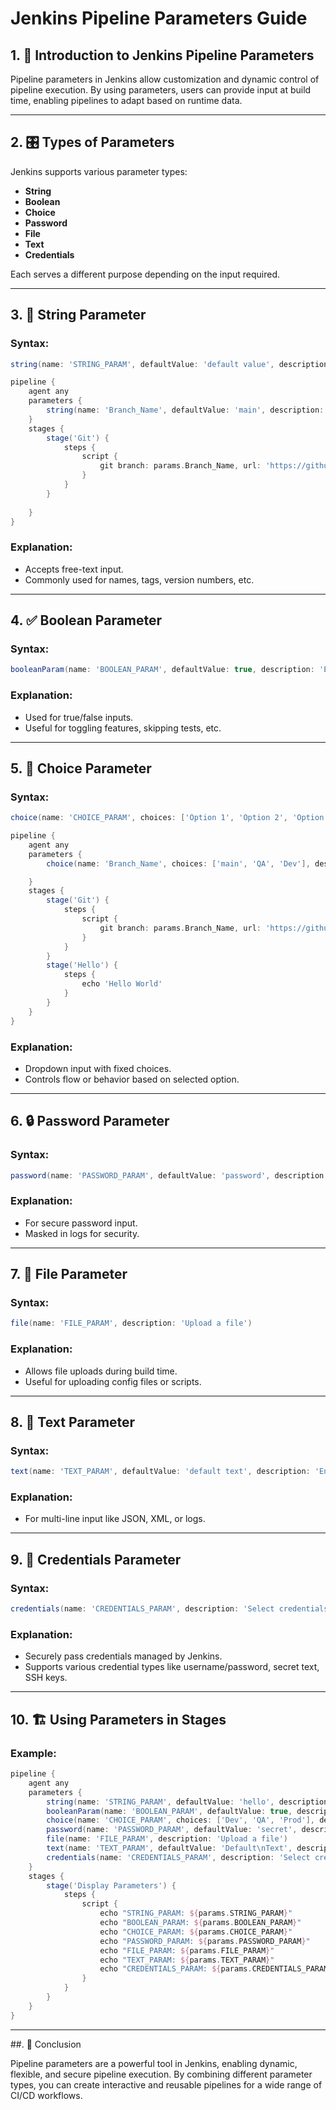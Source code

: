 # Jenkins Pipeline Parameters Guide

## 1. 📘 Introduction to Jenkins Pipeline Parameters

Pipeline parameters in Jenkins allow customization and dynamic control of pipeline execution. By using parameters, users can provide input at build time, enabling pipelines to adapt based on runtime data.

---

## 2. 🎛️ Types of Parameters

Jenkins supports various parameter types:
- **String**
- **Boolean**
- **Choice**
- **Password**
- **File**
- **Text**
- **Credentials**

Each serves a different purpose depending on the input required.

---

## 3. 📝 String Parameter

### Syntax:
```groovy
string(name: 'STRING_PARAM', defaultValue: 'default value', description: 'Enter a string value')
```

```groovy
pipeline {
    agent any
    parameters {
        string(name: 'Branch_Name', defaultValue: 'main', description: 'Enter Branch Name')
    }
    stages {
        stage('Git') {
            steps {
                script {
                    git branch: params.Branch_Name, url: 'https://github.com/sawsansalah/FullStack-Blogging-App.git'
                }
            }
        }
        
    }
}

```
### Explanation:
- Accepts free-text input.
- Commonly used for names, tags, version numbers, etc.

---

## 4. ✅ Boolean Parameter

### Syntax:
```groovy
booleanParam(name: 'BOOLEAN_PARAM', defaultValue: true, description: 'Enable or disable something')
```

### Explanation:
- Used for true/false inputs.
- Useful for toggling features, skipping tests, etc.

---

## 5. 🔘 Choice Parameter

### Syntax:
```groovy
choice(name: 'CHOICE_PARAM', choices: ['Option 1', 'Option 2', 'Option 3'], description: 'Select an option')
```
```groovy
pipeline {
    agent any
    parameters {
        choice(name: 'Branch_Name', choices: ['main', 'QA', 'Dev'], description: 'Select an option')

    }
    stages {
        stage('Git') {
            steps {
                script {
                    git branch: params.Branch_Name, url: 'https://github.com/sawsansalah/FullStack-Blogging-App.git'
                }
            }
        }
        stage('Hello') {
            steps {
                echo 'Hello World'
            }
        }
    }
}
```


### Explanation:
- Dropdown input with fixed choices.
- Controls flow or behavior based on selected option.

---

## 6. 🔒 Password Parameter

### Syntax:
```groovy
password(name: 'PASSWORD_PARAM', defaultValue: 'password', description: 'Enter your password')
```

### Explanation:
- For secure password input.
- Masked in logs for security.

---

## 7. 📁 File Parameter

### Syntax:
```groovy
file(name: 'FILE_PARAM', description: 'Upload a file')
```

### Explanation:
- Allows file uploads during build time.
- Useful for uploading config files or scripts.

---

## 8. 📄 Text Parameter

### Syntax:
```groovy
text(name: 'TEXT_PARAM', defaultValue: 'default text', description: 'Enter multi-line text')
```

### Explanation:
- For multi-line input like JSON, XML, or logs.

---

## 9. 🔐 Credentials Parameter

### Syntax:
```groovy
credentials(name: 'CREDENTIALS_PARAM', description: 'Select credentials', credentialType: 'com.cloudbees.plugins.credentials.impl.UsernamePasswordCredentialsImpl')
```

### Explanation:
- Securely pass credentials managed by Jenkins.
- Supports various credential types like username/password, secret text, SSH keys.

---

## 10. 🏗️ Using Parameters in Stages

### Example:
```groovy
pipeline {
    agent any
    parameters {
        string(name: 'STRING_PARAM', defaultValue: 'hello', description: 'Enter a string')
        booleanParam(name: 'BOOLEAN_PARAM', defaultValue: true, description: 'Enable or disable')
        choice(name: 'CHOICE_PARAM', choices: ['Dev', 'QA', 'Prod'], description: 'Select environment')
        password(name: 'PASSWORD_PARAM', defaultValue: 'secret', description: 'Enter password')
        file(name: 'FILE_PARAM', description: 'Upload a file')
        text(name: 'TEXT_PARAM', defaultValue: 'Default\nText', description: 'Enter multi-line text')
        credentials(name: 'CREDENTIALS_PARAM', description: 'Select credentials', credentialType: 'com.cloudbees.plugins.credentials.impl.UsernamePasswordCredentialsImpl')
    }
    stages {
        stage('Display Parameters') {
            steps {
                script {
                    echo "STRING_PARAM: ${params.STRING_PARAM}"
                    echo "BOOLEAN_PARAM: ${params.BOOLEAN_PARAM}"
                    echo "CHOICE_PARAM: ${params.CHOICE_PARAM}"
                    echo "PASSWORD_PARAM: ${params.PASSWORD_PARAM}"
                    echo "FILE_PARAM: ${params.FILE_PARAM}"
                    echo "TEXT_PARAM: ${params.TEXT_PARAM}"
                    echo "CREDENTIALS_PARAM: ${params.CREDENTIALS_PARAM}"
                }
            }
        }
    }
}
```

---


##. 📌 Conclusion

Pipeline parameters are a powerful tool in Jenkins, enabling dynamic, flexible, and secure pipeline execution. By combining different parameter types, you can create interactive and reusable pipelines for a wide range of CI/CD workflows.
